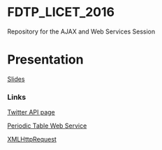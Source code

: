 # FDTP_LICET_2016
Repository for the AJAX and Web Services Session 

# Presentation
[Slides](http://richyraj.github.io/fdtp_presentation/#/)

### Links 
[Twitter API page](https://dev.twitter.com/rest/reference/get/followers/list)

[Periodic Table Web Service](http://www.webservicex.net/New/Home/ServiceDetail/19)

[XMLHttpRequest](https://developer.mozilla.org/en-US/docs/Web/API/XMLHttpRequest)
